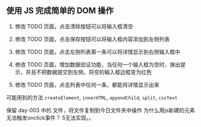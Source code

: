 ## 使用 JS 完成简单的 DOM 操作

1. 修改 TODO 页面，点击清除按钮可以将输入框清空

2. 修改 TODO 页面，点击保存按钮可以将输入框内容添加到左侧列表

3. 修改 TODO 页面，点击左侧列表第一条可以将详情显示到右侧输入框中

4. 修改 TODO 页面，增加数据验证功能，当任何一个输入框为空时，弹出提示，并且不把数据提交到左侧，将空的输入框边框变为红色

5. 修改 TODO 页面，点击列表中任何一条，都能将详情显示出来

可能用到的方法 `createElement`, `innerHTML`, `appendChild`, `split`, `cssText`

保留 day-003 中的 文件，将文件复制到今日文件夹中操作
为什么用js新建的元素无法触发onclick事件？
5无法实现。。